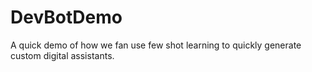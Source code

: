 # DevBotDemo
A quick demo of how we fan use few shot learning to quickly generate custom digital assistants. 
